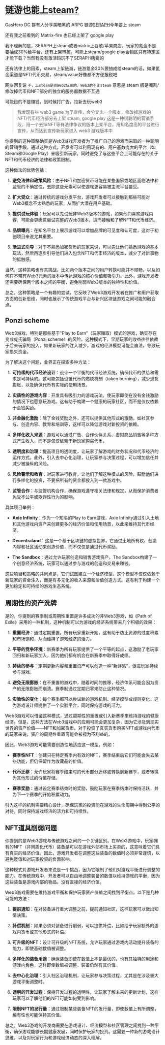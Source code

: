 # [链游也能上steam?](/2024/02/web3_gamefi_launch_on_steam_or_google_play.md)

GasHero DC 群有人分享类暗黑的 ARPG 链游[SERAPH](https://store.steampowered.com/app/2589920/SERAPH__In_the_Darkness/)今年要上 steam

还有我之前看到的 Matrix-fire 也已经上架了 google play

我不理解的是，SERAPH上steam或者matrix上谷歌/苹果商店，玩家的氪金不是要抽成30%给平台，还有上架审核。可能上steam/google play会锁区只有特定区才能下载？当然我没有激活码玩不了SERAPH瞎猜的

还有法律上的因素，steam上架链游，链游氪金30%要抽成给steam的话，如果氪金渠道是NFT/代币交易，steam/value好像都不方便报税吧

网友回复说 `不，上steam是给Web2玩家的，Web3的不走steam` 意思是 steam 版是阉割/修改掉代币和NFT部分的独立的服务器数据不互通

可能目的不是赚钱，到时候打广告，拉新去玩web3

> 我发现有些 web3 game 为了宣传，会分叉出一个版本，修改掉游戏的NFT/代币经济部分去上架 steam, google play 这是一种很聪明的营销手段，用一个去掉NFT等有法律争议的版本上架平台，用知名度高的平台进行宣传，从而达到宣传新玩家进入 web3 游戏版本中

你提到的这种策略确实是Web3游戏开发者为了推广自己的游戏而采取的一种聪明的营销手段。通过这种方式，开发者可以利用现有的、用户基数庞大的平台（如Steam和Google Play）来吸引新玩家，同时避免了与这些平台上可能存在的关于NFT和代币经济的法律和政策限制。

这种做法的优势包括：

1. **避免法律和政策风险**：由于NFT和加密货币可能在某些国家或地区面临法律和监管的不确定性，去除这些元素可以使游戏更容易被主流平台接受。

2. **扩大受众**：通过传统的游戏分发平台，游戏开发者可以接触到那些可能对Web3概念不太熟悉的玩家，从而扩大潜在用户基础。

3. **提供试玩体验**：玩家可以先试玩非Web3版本的游戏，如果他们喜欢游戏内容，可能会更愿意尝试完整的Web3版本，进而接触和了解NFT和代币经济。

4. **品牌曝光**：在知名平台上展示游戏可以增加品牌的可见度和认可度，这对于初创项目来说尤其重要。

5. **渐进式引导**：对于不熟悉加密货币的玩家来说，可以先让他们熟悉游戏的基本玩法，然后再逐步引导他们进入包含NFT和代币经济的版本，减少了对新事物的抵触感。

当然，这种策略也有其挑战，比如两个版本之间的用户转换可能并不顺畅，以及如何在不带有Web3元素的版本中传达游戏的核心价值和吸引力。此外，游戏开发者还需要确保两个版本之间的平衡，避免削弱Web3版本的独特性和价值。

总之，这种策略是一个有趣的尝试，它反映了Web3游戏开发者在推广和用户获取方面的创新思维，同时也展示了传统游戏平台与新兴区块链游戏之间可能的融合点。

## Ponzi scheme

Web3游戏，特别是那些基于"Play to Earn"（玩家赚取）模式的游戏，确实存在变成庞氏骗局（Ponzi scheme）的风险。这种模式下，早期玩家的收益往往依赖于后来玩家的投入，如果新玩家的注入减少，游戏的经济模型可能会崩溃，导致玩家损失资金。

为了解决这个问题，业界正在探索多种方法：

1. **可持续的代币经济设计**：设计一个平衡的代币经济系统，确保代币的供给和需求是可持续的。这可能包括设置代币的燃烧机制（token burning），减少通货膨胀，以及确保代币有实际的使用场景。

2. **实质性的游戏内容**：开发具有吸引力的游戏玩法，使玩家即使在没有金钱激励的情况下也愿意玩游戏。这有助于构建一个健康的玩家社区，而不是仅仅依赖于金钱奖励。

3. **非金融化激励**：除了金钱奖励之外，还可以提供其他形式的激励，如社区参与、创造内容、教育和培训等，这样可以降低游戏对新投资的依赖。

4. **多样化收入来源**：游戏可以通过广告、合作伙伴关系、虚拟商品销售等多种方式产生收入，而不是仅仅依赖于新玩家购买代币。

5. **透明度和治理**：提高项目的透明度，让玩家了解游戏的财务状况和代币经济的运作方式。此外，引入去中心化治理，让玩家参与决策过程，可以增加信任并减少被操纵的风险。

6. **风险警示和教育**：对玩家进行教育，让他们了解这种模式的风险，鼓励他们进行多样化的投资，不要把所有的资金都投入到一款游戏中。

7. **监管合作**：与监管机构合作，确保游戏遵守相关法律和规定，从而保护消费者免受不公平或欺诈性行为的影响。

具体项目举例：

- **Axie Infinity**：作为一个知名的Play to Earn游戏，Axie Infinity通过引入土地和其他游戏内资产来创建更多的经济价值和使用场景，以此来维持其代币经济。

- **Decentraland**：这是一个基于区块链的虚拟世界，它通过土地所有权、创造内容和社区活动来创造价值，而不仅仅是通过代币奖励。

- **The Sandbox**：通过允许玩家创造和销售游戏资产，The Sandbox构建了一个创意经济系统，玩家可以通过参与游戏的创造和交易来赚钱。

这些项目和策略的共同点是，它们试图建立一个经济模型，这个模型不仅仅依赖于新玩家的资金注入，而是有多元化的收入来源和价值创造方式。这有利于构建一个更加稳定和可持续的游戏生态系统。

## 周期性的资产洗牌

是的，你提到的赛季制或周期性重置是许多成功的非Web3游戏，如《Path of Exile》采用的一种机制，这种机制可以为游戏的经济系统带来几个积极的效果：

1. **重置经济**：通过定期重置，所有玩家重新开始，这有助于防止资源的过度积累和市场饱和，从而维持了游戏经济的活力。

2. **平等的竞争环境**：新赛季为所有玩家提供了一个平等的起点，这激励了老玩家回归和新玩家加入，因为他们都有机会在新赛季中取得好成绩。

3. **持续的参与**：定期更新内容和重置资产可以创造一种“新鲜感”，促进玩家持续参与游戏。

4. **避免无限膨胀**：在不重置的游戏中，随着时间的推移，经济体系可能会因为资产的无限膨胀而崩溃。赛季制通过定期归零来防止这种情况。

5. **实验性的变化**：每个赛季都可以尝试新的游戏机制、经济模型或规则变化，这为游戏设计师提供了一个实验平台，同时保持游戏的活力。

Web3游戏可以借鉴这种模式，通过周期性的重置或引入新赛季来维持游戏的健康经济。但是，这种方法在Web3游戏中的应用可能会更加复杂，因为它涉及到现实世界的资产价值——NFT和加密货币。对于投资了真实货币购买NFT或游戏内代币的玩家来说，资产的周期性重置可能会被视为不利益的。

因此，Web3游戏可能需要创造性地适应这一模型，例如：

- **赛季性NFT**：创建只在特定赛季内有效的NFT，赛季结束后它们可能会失去某些功能，但仍保留作为收藏品的价值。

- **代币迁移**：允许玩家将赛季结束时的代币部分迁移或转换到新赛季，或者转换为其他形式的价值存储。

- **赛季奖励**：通过设定赛季结束时的奖励，鼓励玩家在赛季结束时保持活跃，并为下一个赛季的开始积累动力。

引入这样的机制需要精心设计，确保玩家的投资能在游戏的生命周期中得到公平的对待，同时保持游戏经济的活力和可持续性。

## NFT道具削弱问题

你提到的是Web3游戏与传统游戏之间的一个关键区别。在Web3游戏中，玩家拥有的NFT（非同质化代币）装备是可以在游戏外部市场上买卖的，这意味着它们具有真实的经济价值。因此，游戏开发者在调整这些装备的数值时必须非常谨慎，以避免贬值和对玩家投资的负面影响。

这种模式对游戏开发者来说是一个挑战，因为它限制了他们对游戏平衡进行调整的能力。在传统游戏中，开发者可以自由地调整装备的数值以维持游戏的平衡，因为这些装备是游戏内部的物品，没有直接的经济价值。

Web3游戏需要在维持游戏平衡和保护玩家资产价值之间找到平衡点。以下是几种可能的方法：

1. **提前通知**：在对装备进行重大调整之前，提前通知社区，这样玩家可以做出知情决策。

2. **补偿机制**：如果必须对装备进行削弱，可以提供补偿，比如给予玩家额外的游戏内货币或其他形式的补偿。

3. **可升级的NFT**：设计可升级的NFT系统，允许玩家通过游戏内活动提升装备的能力，即使基础数值被调整。

4. **多样化的装备用途**：确保装备即使在数值上不是最优的，也有其独特的用途和游戏内角色，这样即使数值被调整，装备仍然有其价值。

5. **去中心化治理**：引入社区治理机制，让玩家参与决策过程，尤其是在涉及重大游戏平衡调整时。

6. **透明的开发过程**：保持开发过程的透明性，让玩家了解未来的更新计划，这样玩家可以了解他们的NFT可能如何受到影响。

7. **限制NFT的发行量**：通过限制某些装备NFT的发行量，即使数值上有所调整，稀有性也可能保持其价值。

总之，Web3游戏的开发商需要在游戏设计、经济模型和社区管理之间找到一种平衡，确保游戏能够长期健康发展，同时保护玩家的投资。这需要一种新的游戏设计思维，以及对玩家行为和游戏经济动态的深入理解。
